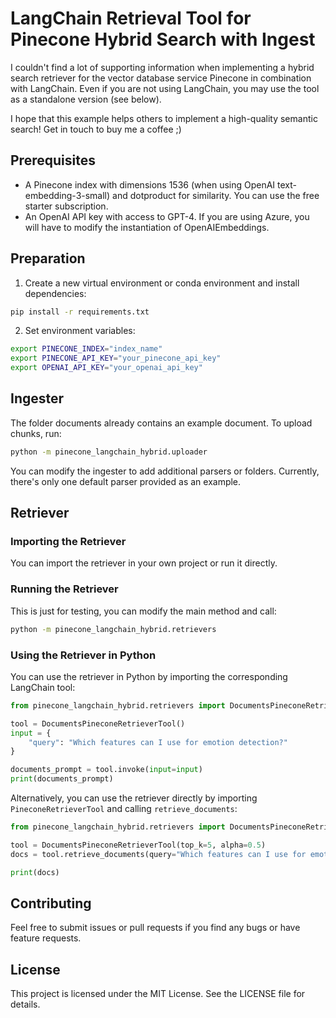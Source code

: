 # LangChain Retrieval Tool for Pinecone Hybrid Search with Ingest

I couldn't find a lot of supporting information when implementing a hybrid search retriever for the vector database service Pinecone in combination with LangChain. Even if you are not using LangChain, you may use the tool as a standalone version (see below). 

I hope that this example helps others to implement a high-quality semantic search! Get in touch to buy me a coffee ;) 

## Prerequisites

- A Pinecone index with dimensions 1536 (when using OpenAI text-embedding-3-small) and dotproduct for similarity. You can use the free starter subscription.
- An OpenAI API key with access to GPT-4. If you are using Azure, you will have to modify the instantiation of OpenAIEmbeddings.

## Preparation

1. Create a new virtual environment or conda environment and install dependencies:

```sh
pip install -r requirements.txt
```

2. Set environment variables:

```sh
export PINECONE_INDEX="index_name"
export PINECONE_API_KEY="your_pinecone_api_key"
export OPENAI_API_KEY="your_openai_api_key"
```

## Ingester

The folder documents already contains an example document. To upload chunks, run: 

```sh
python -m pinecone_langchain_hybrid.uploader
```

You can modify the ingester to add additional parsers or folders. Currently, there's only one default parser provided as an example.

## Retriever

### Importing the Retriever

You can import the retriever in your own project or run it directly.

### Running the Retriever

This is just for testing, you can modify the main method and call:

```sh
python -m pinecone_langchain_hybrid.retrievers
```

### Using the Retriever in Python

You can use the retriever in Python by importing the corresponding LangChain tool:

```python
from pinecone_langchain_hybrid.retrievers import DocumentsPineconeRetrieverTool

tool = DocumentsPineconeRetrieverTool()
input = {
    "query": "Which features can I use for emotion detection?"
}

documents_prompt = tool.invoke(input=input)
print(documents_prompt)
```

Alternatively, you can use the retriever directly by importing `PineconeRetrieverTool` and calling `retrieve_documents`:

```python
from pinecone_langchain_hybrid.retrievers import DocumentsPineconeRetrieverTool

tool = DocumentsPineconeRetrieverTool(top_k=5, alpha=0.5)
docs = tool.retrieve_documents(query="Which features can I use for emotion detection?")

print(docs)
```

## Contributing

Feel free to submit issues or pull requests if you find any bugs or have feature requests.

## License

This project is licensed under the MIT License. See the LICENSE file for details.
